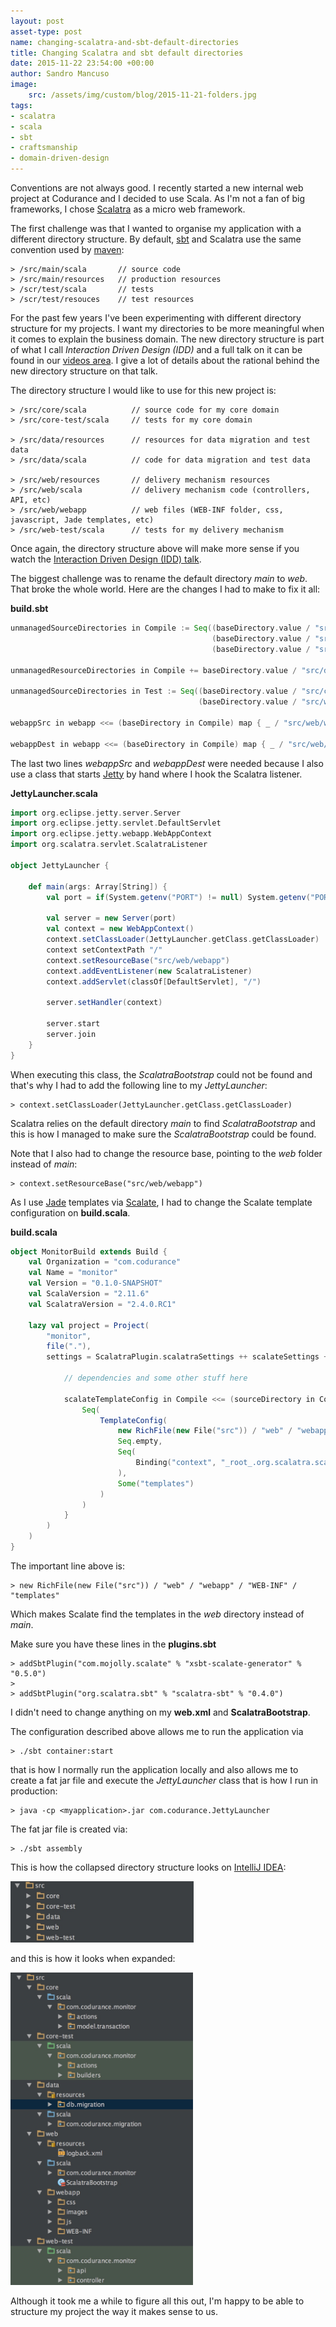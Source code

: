 ```yaml
---
layout: post
asset-type: post
name: changing-scalatra-and-sbt-default-directories
title: Changing Scalatra and sbt default directories 
date: 2015-11-22 23:54:00 +00:00
author: Sandro Mancuso
image:
    src: /assets/img/custom/blog/2015-11-21-folders.jpg
tags:
- scalatra
- scala
- sbt
- craftsmanship
- domain-driven-design
--- 
```


Conventions are not always good. I recently started a new internal web project
at Codurance and I decided to use Scala. As I'm not a fan of big
frameworks, I chose [Scalatra](http://www.scalatra.org/) as a micro web framework. 

The first challenge was that I wanted to organise my application with a
different directory structure. By default, [sbt](http://www.scala-sbt.org/) and Scalatra use the same convention used by [maven](https://maven.apache.org/):

	> /src/main/scala       // source code
	> /src/main/resources   // production resources
	> /scr/test/scala       // tests
	> /scr/test/resouces    // test resources

For the past few years I've been experimenting with different directory structure for my projects. I want my directories to be more meaningful when it comes to explain the business domain. The new directory structure is part of what I call _Interaction Driven Design (IDD)_ and a full talk on it can be found in our [videos area](http://codurance.com/videos/). I give a lot of details about the rational behind the new directory structure on that talk. 

The directory structure I would like to use for this new project is:

	> /src/core/scala          // source code for my core domain
	> /src/core-test/scala     // tests for my core domain

	> /src/data/resources      // resources for data migration and test data
	> /src/data/scala          // code for data migration and test data

	> /src/web/resources       // delivery mechanism resources
	> /src/web/scala           // delivery mechanism code (controllers, API, etc)
	> /src/web/webapp          // web files (WEB-INF folder, css, javascript, Jade templates, etc)
	> /src/web-test/scala      // tests for my delivery mechanism

Once again, the directory structure above will make more sense if you watch the [Interaction Driven Design (IDD) talk](http://codurance.com/videos/).

The biggest challenge was to rename the default directory _main_ to _web_. That broke the whole world. Here are the changes I had to make to fix it all: 

**build.sbt**

```scala
unmanagedSourceDirectories in Compile := Seq((baseDirectory.value / "src/core/scala"),
											 (baseDirectory.value / "src/data/scala"),
											 (baseDirectory.value / "src/web/scala"))

unmanagedResourceDirectories in Compile += baseDirectory.value / "src/data/resources"

unmanagedSourceDirectories in Test := Seq((baseDirectory.value / "src/core-test/scala"),
										  (baseDirectory.value / "src/web-test/scala"))

webappSrc in webapp <<= (baseDirectory in Compile) map { _ / "src/web/webapp" }

webappDest in webapp <<= (baseDirectory in Compile) map { _ / "src/web/webapp" }
```

The last two lines _webappSrc_ and _webappDest_ were needed because I also use a class that starts [Jetty](http://www.eclipse.org/jetty/) by hand where I hook the Scalatra listener. 

**JettyLauncher.scala**

```scala
import org.eclipse.jetty.server.Server
import org.eclipse.jetty.servlet.DefaultServlet
import org.eclipse.jetty.webapp.WebAppContext
import org.scalatra.servlet.ScalatraListener

object JettyLauncher {

	def main(args: Array[String]) {
		val port = if(System.getenv("PORT") != null) System.getenv("PORT").toInt else 8089

		val server = new Server(port)
		val context = new WebAppContext()
		context.setClassLoader(JettyLauncher.getClass.getClassLoader)
		context setContextPath "/"
		context.setResourceBase("src/web/webapp")
		context.addEventListener(new ScalatraListener)
		context.addServlet(classOf[DefaultServlet], "/")

		server.setHandler(context)

		server.start
		server.join
	}
}
```  

When executing this class, the _ScalatraBootstrap_ could not be found and that's why I had to add the following line to my _JettyLauncher_:

	> context.setClassLoader(JettyLauncher.getClass.getClassLoader)

Scalatra relies on the default directory _main_ to find _ScalatraBootstrap_ and this is how I managed to make sure the _ScalatraBootstrap_ could be found.

Note that I also had to change the resource base, pointing to the _web_ folder instead of _main_:

	> context.setResourceBase("src/web/webapp")

As I use [Jade](http://scalate.github.io/scalate/documentation/jade.html) templates via [Scalate](http://scalate.github.io/scalate/), I had to change the Scalate template configuration on **build.scala**.

**build.scala**

```scala
object MonitorBuild extends Build {
	val Organization = "com.codurance"
	val Name = "monitor"
	val Version = "0.1.0-SNAPSHOT"
	val ScalaVersion = "2.11.6"
	val ScalatraVersion = "2.4.0.RC1"

	lazy val project = Project(
		"monitor",
		file("."),
		settings = ScalatraPlugin.scalatraSettings ++ scalateSettings ++ Seq(

			// dependencies and some other stuff here

			scalateTemplateConfig in Compile <<= (sourceDirectory in Compile) { base =>
				Seq(
					TemplateConfig(
						new RichFile(new File("src")) / "web" / "webapp" / "WEB-INF" / "templates",
						Seq.empty, 
						Seq(
							Binding("context", "_root_.org.scalatra.scalate.ScalatraRenderContext", importMembers = true, isImplicit = true)
						), 
						Some("templates")
					)
				)
			}
		)
	)
}
```

The important line above is:

	> new RichFile(new File("src")) / "web" / "webapp" / "WEB-INF" / "templates"

Which makes Scalate find the templates in the _web_ directory instead of _main_.

Make sure you have these lines in the **plugins.sbt**

	> addSbtPlugin("com.mojolly.scalate" % "xsbt-scalate-generator" % "0.5.0")
	>
	> addSbtPlugin("org.scalatra.sbt" % "scalatra-sbt" % "0.4.0")

I didn't need to change anything on my **web.xml** and **ScalatraBootstrap**.

The configuration described above allows me to run the application via 

	> ./sbt container:start

that is how I normally run the application locally and also allows me to create a fat jar file and execute the _JettyLauncher_ class that is how I run in production:

	> java -cp <myapplication>.jar com.codurance.JettyLauncher

The fat jar file is created via:

	> ./sbt assembly	

This is how the collapsed directory structure looks on [IntelliJ IDEA](https://www.jetbrains.com/idea/):

<img class="img-responsive" src="/assets/img/custom/blog/2015-11-21-folder-structure-collapsed.jpg" style="max-height: 98px"/>

and this is how it looks when expanded:

<img class="img-responsive" src="/assets/img/custom/blog/2015-11-21-folder-structure-expanded.jpg" style="max-height: 500px;"/>

Although it took me a while to figure all this out, I'm happy to be able to structure my project the way it makes sense to us.
